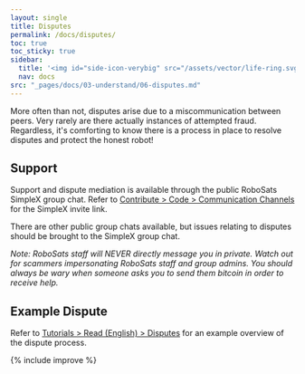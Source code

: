 ```yaml
---
layout: single
title: Disputes
permalink: /docs/disputes/
toc: true
toc_sticky: true
sidebar:
  title: '<img id="side-icon-verybig" src="/assets/vector/life-ring.svg"/>Disputes'
  nav: docs
src: "_pages/docs/03-understand/06-disputes.md"
---
```


More often than not, disputes arise due to a miscommunication between peers. Very rarely are there actually instances of attempted fraud. Regardless, it's comforting to know there is a process in place to resolve disputes and protect the honest robot!

## **Support**

Support and dispute mediation is available through the public RoboSats SimpleX group chat. Refer to [Contribute > Code > Communication Channels](/contribute/code/#communication-channels) for the SimpleX invite link.

There are other public group chats available, but issues relating to disputes should be brought to the SimpleX group chat.

*Note: RoboSats staff will NEVER directly message you in private. Watch out for scammers impersonating RoboSats staff and group admins. You should always be wary when someone asks you to send them bitcoin in order to receive help.*

## **Example Dispute**

Refer to [Tutorials > Read (English) > Disputes](/read/en/#disputes) for an example overview of the dispute process.

{% include improve %}
